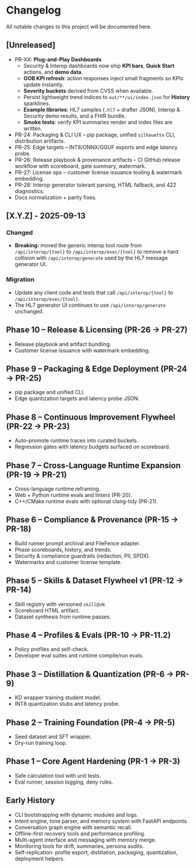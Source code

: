 # Changelog

All notable changes to this project will be documented here.

## [Unreleased]
- PR-XX: **Plug-and-Play Dashboards**
  - Security & Interop dashboards now ship **KPI bars**, **Quick Start** actions, and **demo data**.
  - **OOB KPI refresh**: action responses inject small fragments so KPIs update instantly.
  - **Severity buckets** derived from CVSS when available.
  - Persist lightweight trend indices to `out/**/ui/index.json` for **History** sparklines.
  - **Example libraries**: HL7 samples (`.hl7` + drafter JSON), Interop & Security demo results, and a FHIR bundle.
  - **Smoke tests**: verify KPI summaries render and index files are written.
- PR-24: Packaging & CLI UX – pip package, unified `silhouette` CLI, distribution artifacts.
- PR-25: Edge targets – INT8/ONNX/GGUF exports and edge latency probe.
- PR-26: Release playbook & provenance artifacts – CI GitHub release workflow with scoreboard, gate summary, watermark.
- PR-27: License ops – customer license issuance tooling & watermark embedding.
- PR-28: Interop generator tolerant parsing, HTML fallback, and 422 diagnostics.
- Docs normalization + parity fixes.

## [X.Y.Z] - 2025-09-13
### Changed
- **Breaking:** moved the generic interop tool route from `/api/interop/{tool}`
  to `/api/interop/exec/{tool}` to remove a hard collision with
  `/api/interop/generate` used by the HL7 message generator UI.

### Migration
- Update any client code and tests that call `/api/interop/{tool}` to
  `/api/interop/exec/{tool}`.
- The HL7 generator UI continues to use `/api/interop/generate` unchanged.

## Phase 10 – Release & Licensing (PR-26 → PR-27)
- Release playbook and artifact bundling.
- Customer license issuance with watermark embedding.

## Phase 9 – Packaging & Edge Deployment (PR-24 → PR-25)
- pip package and unified CLI.
- Edge quantization targets and latency probe JSON.

## Phase 8 – Continuous Improvement Flywheel (PR-22 → PR-23)
- Auto-promote runtime traces into curated buckets.
- Regression gates with latency budgets surfaced on scoreboard.

## Phase 7 – Cross-Language Runtime Expansion (PR-19 → PR-21)
- Cross-language runtime reframing.
- Web + Python runtime evals and linters (PR-20).
- C++/CMake runtime evals with optional clang-tidy (PR-21).

## Phase 6 – Compliance & Provenance (PR-15 → PR-18)
- Build runner prompt archival and FileFence adapter.
- Phase scoreboards, history, and trends.
- Security & compliance guardrails (redaction, PII, SPDX).
- Watermarks and customer license template.

## Phase 5 – Skills & Dataset Flywheel v1 (PR-12 → PR-14)
- Skill registry with versioned `skill@vN`.
- Scoreboard HTML artifact.
- Dataset synthesis from runtime passes.

## Phase 4 – Profiles & Evals (PR-10 → PR-11.2)
- Policy profiles and self-check.
- Developer eval suites and runtime compile/run evals.

## Phase 3 – Distillation & Quantization (PR-6 → PR-9)
- KD wrapper training student model.
- INT8 quantization stubs and latency probe.

## Phase 2 – Training Foundation (PR-4 → PR-5)
- Seed dataset and SFT wrapper.
- Dry-run training loop.

## Phase 1 – Core Agent Hardening (PR-1 → PR-3)
- Safe calculation tool with unit tests.
- Eval runner, session logging, deny rules.

## Early History
- CLI bootstrapping with dynamic modules and logs.
- Intent engine, tone parser, and memory system with FastAPI endpoints.
- Conversation graph engine with semantic recall.
- Offline-first recovery tools and performance profiling.
- Multi-agent interface and messaging with memory merge.
- Monitoring tools for drift, summaries, persona audits.
- Self-replication: profile export, distillation, packaging, quantization, deployment helpers.
